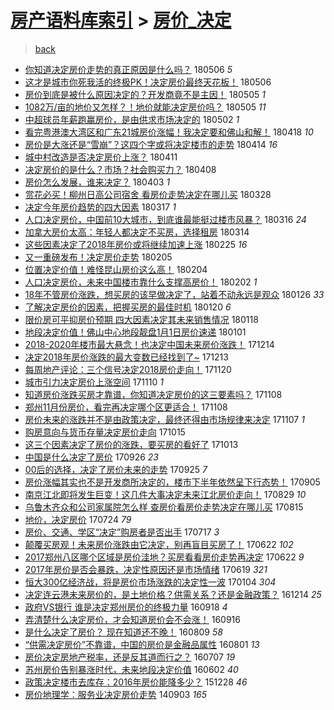 [房产语料库索引](../../README.md)  > [房价_决定](房价_决定.md)
====
> [back](../README.md)

- [你知道决定房价走势的真正原因是什么吗？](http://jkwz.applinzi.com/ittc/7100107855464236039.html#%E4%BD%A0%E7%9F%A5%E9%81%93%E5%86%B3%E5%AE%9A%E6%88%BF%E4%BB%B7%E8%B5%B0%E5%8A%BF%E7%9A%84%E7%9C%9F%E6%AD%A3%E5%8E%9F%E5%9B%A0%E6%98%AF%E4%BB%80%E4%B9%88%E5%90%97%EF%BC%9F) 180506 *5* 
- [这才是城市你死我活的终极PK！决定房价最终天花板！](http://jkwz.applinzi.com/ittc/7099977062117016586.html#%E8%BF%99%E6%89%8D%E6%98%AF%E5%9F%8E%E5%B8%82%E4%BD%A0%E6%AD%BB%E6%88%91%E6%B4%BB%E7%9A%84%E7%BB%88%E6%9E%81PK%EF%BC%81%E5%86%B3%E5%AE%9A%E6%88%BF%E4%BB%B7%E6%9C%80%E7%BB%88%E5%A4%A9%E8%8A%B1%E6%9D%BF%EF%BC%81) 180506  
- [房价到底是被什么原因决定的？开发商竟不是主因！](http://jkwz.applinzi.com/ittc/7099712740241441808.html#%E6%88%BF%E4%BB%B7%E5%88%B0%E5%BA%95%E6%98%AF%E8%A2%AB%E4%BB%80%E4%B9%88%E5%8E%9F%E5%9B%A0%E5%86%B3%E5%AE%9A%E7%9A%84%EF%BC%9F%E5%BC%80%E5%8F%91%E5%95%86%E7%AB%9F%E4%B8%8D%E6%98%AF%E4%B8%BB%E5%9B%A0%EF%BC%81) 180505 *1* 
- [1082万/亩的地价又怎样？！地价就能决定房价吗？](http://jkwz.applinzi.com/ittc/7099294440214758407.html#1082%E4%B8%87%2F%E4%BA%A9%E7%9A%84%E5%9C%B0%E4%BB%B7%E5%8F%88%E6%80%8E%E6%A0%B7%EF%BC%9F%EF%BC%81%E5%9C%B0%E4%BB%B7%E5%B0%B1%E8%83%BD%E5%86%B3%E5%AE%9A%E6%88%BF%E4%BB%B7%E5%90%97%EF%BC%9F) 180505 *11* 
- [中超球员年薪跑赢房价，是由供求市场决定的](http://jkwz.applinzi.com/ittc/7098566858670343179.html#%E4%B8%AD%E8%B6%85%E7%90%83%E5%91%98%E5%B9%B4%E8%96%AA%E8%B7%91%E8%B5%A2%E6%88%BF%E4%BB%B7%EF%BC%8C%E6%98%AF%E7%94%B1%E4%BE%9B%E6%B1%82%E5%B8%82%E5%9C%BA%E5%86%B3%E5%AE%9A%E7%9A%84) 180502 *1* 
- [看完粤港澳大湾区和广东21城房价涨幅！我决定要和佛山和解！](http://jkwz.applinzi.com/ittc/7093243242718168071.html#%E7%9C%8B%E5%AE%8C%E7%B2%A4%E6%B8%AF%E6%BE%B3%E5%A4%A7%E6%B9%BE%E5%8C%BA%E5%92%8C%E5%B9%BF%E4%B8%9C21%E5%9F%8E%E6%88%BF%E4%BB%B7%E6%B6%A8%E5%B9%85%EF%BC%81%E6%88%91%E5%86%B3%E5%AE%9A%E8%A6%81%E5%92%8C%E4%BD%9B%E5%B1%B1%E5%92%8C%E8%A7%A3%EF%BC%81) 180418 *10* 
- [房价是大涨还是“雪崩”？这四个字或将决定楼市的走势](http://jkwz.applinzi.com/ittc/7091948168562607120.html#%E6%88%BF%E4%BB%B7%E6%98%AF%E5%A4%A7%E6%B6%A8%E8%BF%98%E6%98%AF%E2%80%9C%E9%9B%AA%E5%B4%A9%E2%80%9D%EF%BC%9F%E8%BF%99%E5%9B%9B%E4%B8%AA%E5%AD%97%E6%88%96%E5%B0%86%E5%86%B3%E5%AE%9A%E6%A5%BC%E5%B8%82%E7%9A%84%E8%B5%B0%E5%8A%BF) 180414 *16* 
- [城中村改造是否决定房价上涨？](http://jkwz.applinzi.com/ittc/7090653233670521872.html#%E5%9F%8E%E4%B8%AD%E6%9D%91%E6%94%B9%E9%80%A0%E6%98%AF%E5%90%A6%E5%86%B3%E5%AE%9A%E6%88%BF%E4%BB%B7%E4%B8%8A%E6%B6%A8%EF%BC%9F) 180411  
- [决定房价的是什么？市场？社会购买力？](http://jkwz.applinzi.com/ittc/7089731440189375505.html#%E5%86%B3%E5%AE%9A%E6%88%BF%E4%BB%B7%E7%9A%84%E6%98%AF%E4%BB%80%E4%B9%88%EF%BC%9F%E5%B8%82%E5%9C%BA%EF%BC%9F%E7%A4%BE%E4%BC%9A%E8%B4%AD%E4%B9%B0%E5%8A%9B%EF%BC%9F) 180408  
- [房价怎么发展，谁来决定？](http://jkwz.applinzi.com/ittc/7087790547815367690.html#%E6%88%BF%E4%BB%B7%E6%80%8E%E4%B9%88%E5%8F%91%E5%B1%95%EF%BC%8C%E8%B0%81%E6%9D%A5%E5%86%B3%E5%AE%9A%EF%BC%9F) 180403 *1* 
- [赏花必买！柳州日高公司宿舍 看房价走势决定在哪儿买](http://jkwz.applinzi.com/ittc/7085453329641767947.html#%E8%B5%8F%E8%8A%B1%E5%BF%85%E4%B9%B0%EF%BC%81%E6%9F%B3%E5%B7%9E%E6%97%A5%E9%AB%98%E5%85%AC%E5%8F%B8%E5%AE%BF%E8%88%8D+%E7%9C%8B%E6%88%BF%E4%BB%B7%E8%B5%B0%E5%8A%BF%E5%86%B3%E5%AE%9A%E5%9C%A8%E5%93%AA%E5%84%BF%E4%B9%B0) 180328  
- [决定今年房价趋势的四大因素](http://jkwz.applinzi.com/ittc/7081406479582364679.html#%E5%86%B3%E5%AE%9A%E4%BB%8A%E5%B9%B4%E6%88%BF%E4%BB%B7%E8%B6%8B%E5%8A%BF%E7%9A%84%E5%9B%9B%E5%A4%A7%E5%9B%A0%E7%B4%A0) 180317 *1* 
- [人口决定房价，中国前10大城市，到底谁最能挺过楼市风暴？](http://jkwz.applinzi.com/ittc/7080991997165044746.html#%E4%BA%BA%E5%8F%A3%E5%86%B3%E5%AE%9A%E6%88%BF%E4%BB%B7%EF%BC%8C%E4%B8%AD%E5%9B%BD%E5%89%8D10%E5%A4%A7%E5%9F%8E%E5%B8%82%EF%BC%8C%E5%88%B0%E5%BA%95%E8%B0%81%E6%9C%80%E8%83%BD%E6%8C%BA%E8%BF%87%E6%A5%BC%E5%B8%82%E9%A3%8E%E6%9A%B4%EF%BC%9F) 180316 *24* 
- [加拿大房价太高：年轻人都决定不买房，选择租房](http://jkwz.applinzi.com/ittc/7064693755112588294.html#%E5%8A%A0%E6%8B%BF%E5%A4%A7%E6%88%BF%E4%BB%B7%E5%A4%AA%E9%AB%98%EF%BC%9A%E5%B9%B4%E8%BD%BB%E4%BA%BA%E9%83%BD%E5%86%B3%E5%AE%9A%E4%B8%8D%E4%B9%B0%E6%88%BF%EF%BC%8C%E9%80%89%E6%8B%A9%E7%A7%9F%E6%88%BF) 180314  
- [这些因素决定了2018年房价或将继续加速上涨](http://jkwz.applinzi.com/ittc/7074167951001650193.html#%E8%BF%99%E4%BA%9B%E5%9B%A0%E7%B4%A0%E5%86%B3%E5%AE%9A%E4%BA%862018%E5%B9%B4%E6%88%BF%E4%BB%B7%E6%88%96%E5%B0%86%E7%BB%A7%E7%BB%AD%E5%8A%A0%E9%80%9F%E4%B8%8A%E6%B6%A8) 180225 *16* 
- [又一重磅发布！决定房价走势](http://jkwz.applinzi.com/ittc/7066645159704265744.html#%E5%8F%88%E4%B8%80%E9%87%8D%E7%A3%85%E5%8F%91%E5%B8%83%EF%BC%81%E5%86%B3%E5%AE%9A%E6%88%BF%E4%BB%B7%E8%B5%B0%E5%8A%BF) 180205  
- [位置决定价值！难怪昆山房价这么高！](http://jkwz.applinzi.com/ittc/7066380104605631495.html#%E4%BD%8D%E7%BD%AE%E5%86%B3%E5%AE%9A%E4%BB%B7%E5%80%BC%EF%BC%81%E9%9A%BE%E6%80%AA%E6%98%86%E5%B1%B1%E6%88%BF%E4%BB%B7%E8%BF%99%E4%B9%88%E9%AB%98%EF%BC%81) 180204  
- [人口决定房价，未来中国楼市靠什么支撑高房价！](http://jkwz.applinzi.com/ittc/7065483314855412747.html#%E4%BA%BA%E5%8F%A3%E5%86%B3%E5%AE%9A%E6%88%BF%E4%BB%B7%EF%BC%8C%E6%9C%AA%E6%9D%A5%E4%B8%AD%E5%9B%BD%E6%A5%BC%E5%B8%82%E9%9D%A0%E4%BB%80%E4%B9%88%E6%94%AF%E6%92%91%E9%AB%98%E6%88%BF%E4%BB%B7%EF%BC%81) 180202 *1* 
- [18年不管房价涨跌，想买房的该早做决定了，站着不动永远是观众](http://jkwz.applinzi.com/ittc/7061445667438724103.html#18%E5%B9%B4%E4%B8%8D%E7%AE%A1%E6%88%BF%E4%BB%B7%E6%B6%A8%E8%B7%8C%EF%BC%8C%E6%83%B3%E4%B9%B0%E6%88%BF%E7%9A%84%E8%AF%A5%E6%97%A9%E5%81%9A%E5%86%B3%E5%AE%9A%E4%BA%86%EF%BC%8C%E7%AB%99%E7%9D%80%E4%B8%8D%E5%8A%A8%E6%B0%B8%E8%BF%9C%E6%98%AF%E8%A7%82%E4%BC%97) 180126 *33* 
- [了解决定房价的因素，把握买房的最佳时机](http://jkwz.applinzi.com/ittc/7060628605346776070.html#%E4%BA%86%E8%A7%A3%E5%86%B3%E5%AE%9A%E6%88%BF%E4%BB%B7%E7%9A%84%E5%9B%A0%E7%B4%A0%EF%BC%8C%E6%8A%8A%E6%8F%A1%E4%B9%B0%E6%88%BF%E7%9A%84%E6%9C%80%E4%BD%B3%E6%97%B6%E6%9C%BA) 180120 *6* 
- [限价房可平抑房价预期 四大因素决定其未来销售情况](http://jkwz.applinzi.com/ittc/7059945516974998534.html#%E9%99%90%E4%BB%B7%E6%88%BF%E5%8F%AF%E5%B9%B3%E6%8A%91%E6%88%BF%E4%BB%B7%E9%A2%84%E6%9C%9F+%E5%9B%9B%E5%A4%A7%E5%9B%A0%E7%B4%A0%E5%86%B3%E5%AE%9A%E5%85%B6%E6%9C%AA%E6%9D%A5%E9%94%80%E5%94%AE%E6%83%85%E5%86%B5) 180118  
- [地段决定价值！佛山中心地段靓盘1月1日房价速递](http://jkwz.applinzi.com/ittc/7053527913482159110.html#%E5%9C%B0%E6%AE%B5%E5%86%B3%E5%AE%9A%E4%BB%B7%E5%80%BC%EF%BC%81%E4%BD%9B%E5%B1%B1%E4%B8%AD%E5%BF%83%E5%9C%B0%E6%AE%B5%E9%9D%93%E7%9B%981%E6%9C%881%E6%97%A5%E6%88%BF%E4%BB%B7%E9%80%9F%E9%80%92) 180101  
- [2018-2020年楼市最大悬念！也决定中国未来房价涨跌！](http://jkwz.applinzi.com/ittc/7046994745518195728.html#2018-2020%E5%B9%B4%E6%A5%BC%E5%B8%82%E6%9C%80%E5%A4%A7%E6%82%AC%E5%BF%B5%EF%BC%81%E4%B9%9F%E5%86%B3%E5%AE%9A%E4%B8%AD%E5%9B%BD%E6%9C%AA%E6%9D%A5%E6%88%BF%E4%BB%B7%E6%B6%A8%E8%B7%8C%EF%BC%81) 171214  
- [决定2018年房价涨跌的最大变数已经找到了~](http://jkwz.applinzi.com/ittc/7046584354707342353.html#%E5%86%B3%E5%AE%9A2018%E5%B9%B4%E6%88%BF%E4%BB%B7%E6%B6%A8%E8%B7%8C%E7%9A%84%E6%9C%80%E5%A4%A7%E5%8F%98%E6%95%B0%E5%B7%B2%E7%BB%8F%E6%89%BE%E5%88%B0%E4%BA%86%7E) 171213  
- [每周地产评论：三个信号决定2018房价走向！](http://jkwz.applinzi.com/ittc/7038031300806575121.html#%E6%AF%8F%E5%91%A8%E5%9C%B0%E4%BA%A7%E8%AF%84%E8%AE%BA%EF%BC%9A%E4%B8%89%E4%B8%AA%E4%BF%A1%E5%8F%B7%E5%86%B3%E5%AE%9A2018%E6%88%BF%E4%BB%B7%E8%B5%B0%E5%90%91%EF%BC%81) 171120  
- [城市引力决定房价上涨空间](http://jkwz.applinzi.com/ittc/7034096695749641232.html#%E5%9F%8E%E5%B8%82%E5%BC%95%E5%8A%9B%E5%86%B3%E5%AE%9A%E6%88%BF%E4%BB%B7%E4%B8%8A%E6%B6%A8%E7%A9%BA%E9%97%B4) 171110 *1* 
- [知道房价涨跌买房才靠谱，你知道决定房价的这三要素吗？](http://jkwz.applinzi.com/ittc/7033676843255858192.html#%E7%9F%A5%E9%81%93%E6%88%BF%E4%BB%B7%E6%B6%A8%E8%B7%8C%E4%B9%B0%E6%88%BF%E6%89%8D%E9%9D%A0%E8%B0%B1%EF%BC%8C%E4%BD%A0%E7%9F%A5%E9%81%93%E5%86%B3%E5%AE%9A%E6%88%BF%E4%BB%B7%E7%9A%84%E8%BF%99%E4%B8%89%E8%A6%81%E7%B4%A0%E5%90%97%EF%BC%9F) 171108  
- [郑州11月份房价，看完再决定哪个区更适合！](http://jkwz.applinzi.com/ittc/7033534758846465040.html#%E9%83%91%E5%B7%9E11%E6%9C%88%E4%BB%BD%E6%88%BF%E4%BB%B7%EF%BC%8C%E7%9C%8B%E5%AE%8C%E5%86%8D%E5%86%B3%E5%AE%9A%E5%93%AA%E4%B8%AA%E5%8C%BA%E6%9B%B4%E9%80%82%E5%90%88%EF%BC%81) 171108  
- [房价未来的涨跌并不是由政策决定，最终还得由市场规律来决定](http://jkwz.applinzi.com/ittc/7033299179013686289.html#%E6%88%BF%E4%BB%B7%E6%9C%AA%E6%9D%A5%E7%9A%84%E6%B6%A8%E8%B7%8C%E5%B9%B6%E4%B8%8D%E6%98%AF%E7%94%B1%E6%94%BF%E7%AD%96%E5%86%B3%E5%AE%9A%EF%BC%8C%E6%9C%80%E7%BB%88%E8%BF%98%E5%BE%97%E7%94%B1%E5%B8%82%E5%9C%BA%E8%A7%84%E5%BE%8B%E6%9D%A5%E5%86%B3%E5%AE%9A) 171107 *1* 
- [购房意向与货币存量决定房价走向](http://jkwz.applinzi.com/ittc/7024600968484881424.html#%E8%B4%AD%E6%88%BF%E6%84%8F%E5%90%91%E4%B8%8E%E8%B4%A7%E5%B8%81%E5%AD%98%E9%87%8F%E5%86%B3%E5%AE%9A%E6%88%BF%E4%BB%B7%E8%B5%B0%E5%90%91) 171015  
- [这三个因素决定了房价的涨跌，要买房的看好了](http://jkwz.applinzi.com/ittc/7023863017048114193.html#%E8%BF%99%E4%B8%89%E4%B8%AA%E5%9B%A0%E7%B4%A0%E5%86%B3%E5%AE%9A%E4%BA%86%E6%88%BF%E4%BB%B7%E7%9A%84%E6%B6%A8%E8%B7%8C%EF%BC%8C%E8%A6%81%E4%B9%B0%E6%88%BF%E7%9A%84%E7%9C%8B%E5%A5%BD%E4%BA%86) 171013  
- [中国是什么决定了房价](http://jkwz.applinzi.com/ittc/7017581499682128912.html#%E4%B8%AD%E5%9B%BD%E6%98%AF%E4%BB%80%E4%B9%88%E5%86%B3%E5%AE%9A%E4%BA%86%E6%88%BF%E4%BB%B7) 170926 *23* 
- [00后的选择，决定了房价未来的走势](http://jkwz.applinzi.com/ittc/7017289030964872209.html#00%E5%90%8E%E7%9A%84%E9%80%89%E6%8B%A9%EF%BC%8C%E5%86%B3%E5%AE%9A%E4%BA%86%E6%88%BF%E4%BB%B7%E6%9C%AA%E6%9D%A5%E7%9A%84%E8%B5%B0%E5%8A%BF) 170925 *7* 
- [房价涨幅其实也不是开发商所决定的，楼市下半年依然呈下行态势！](http://jkwz.applinzi.com/ittc/7009786229644854289.html#%E6%88%BF%E4%BB%B7%E6%B6%A8%E5%B9%85%E5%85%B6%E5%AE%9E%E4%B9%9F%E4%B8%8D%E6%98%AF%E5%BC%80%E5%8F%91%E5%95%86%E6%89%80%E5%86%B3%E5%AE%9A%E7%9A%84%EF%BC%8C%E6%A5%BC%E5%B8%82%E4%B8%8B%E5%8D%8A%E5%B9%B4%E4%BE%9D%E7%84%B6%E5%91%88%E4%B8%8B%E8%A1%8C%E6%80%81%E5%8A%BF%EF%BC%81) 170905  
- [南京江北即将发生巨变！这几件大事决定未来江北房价走向！](http://jkwz.applinzi.com/ittc/7007179736655332369.html#%E5%8D%97%E4%BA%AC%E6%B1%9F%E5%8C%97%E5%8D%B3%E5%B0%86%E5%8F%91%E7%94%9F%E5%B7%A8%E5%8F%98%EF%BC%81%E8%BF%99%E5%87%A0%E4%BB%B6%E5%A4%A7%E4%BA%8B%E5%86%B3%E5%AE%9A%E6%9C%AA%E6%9D%A5%E6%B1%9F%E5%8C%97%E6%88%BF%E4%BB%B7%E8%B5%B0%E5%90%91%EF%BC%81) 170829 *10* 
- [乌鲁木齐众和公司家属院怎么样 查房价看房价走势决定在哪儿买](http://jkwz.applinzi.com/ittc/7002033874123883537.html#%E4%B9%8C%E9%B2%81%E6%9C%A8%E9%BD%90%E4%BC%97%E5%92%8C%E5%85%AC%E5%8F%B8%E5%AE%B6%E5%B1%9E%E9%99%A2%E6%80%8E%E4%B9%88%E6%A0%B7+%E6%9F%A5%E6%88%BF%E4%BB%B7%E7%9C%8B%E6%88%BF%E4%BB%B7%E8%B5%B0%E5%8A%BF%E5%86%B3%E5%AE%9A%E5%9C%A8%E5%93%AA%E5%84%BF%E4%B9%B0) 170815  
- [地价，决定房价](http://jkwz.applinzi.com/ittc/6993915542262776848.html#%E5%9C%B0%E4%BB%B7%EF%BC%8C%E5%86%B3%E5%AE%9A%E6%88%BF%E4%BB%B7) 170724 *79* 
- [房价、交通、学区“决定”购房者是否出手](http://jkwz.applinzi.com/ittc/6991130179312026641.html#%E6%88%BF%E4%BB%B7%E3%80%81%E4%BA%A4%E9%80%9A%E3%80%81%E5%AD%A6%E5%8C%BA%E2%80%9C%E5%86%B3%E5%AE%9A%E2%80%9D%E8%B4%AD%E6%88%BF%E8%80%85%E6%98%AF%E5%90%A6%E5%87%BA%E6%89%8B) 170717 *3* 
- [颠覆买房观！未来房价涨跌由它决定，别再盲目买房了！](http://jkwz.applinzi.com/ittc/6982046117544854532.html#%E9%A2%A0%E8%A6%86%E4%B9%B0%E6%88%BF%E8%A7%82%EF%BC%81%E6%9C%AA%E6%9D%A5%E6%88%BF%E4%BB%B7%E6%B6%A8%E8%B7%8C%E7%94%B1%E5%AE%83%E5%86%B3%E5%AE%9A%EF%BC%8C%E5%88%AB%E5%86%8D%E7%9B%B2%E7%9B%AE%E4%B9%B0%E6%88%BF%E4%BA%86%EF%BC%81) 170622 *102* 
- [2017郑州八区哪个区域是房价洼地？买房看看房价走势再决定](http://jkwz.applinzi.com/ittc/6981920665744458756.html#2017%E9%83%91%E5%B7%9E%E5%85%AB%E5%8C%BA%E5%93%AA%E4%B8%AA%E5%8C%BA%E5%9F%9F%E6%98%AF%E6%88%BF%E4%BB%B7%E6%B4%BC%E5%9C%B0%EF%BC%9F%E4%B9%B0%E6%88%BF%E7%9C%8B%E7%9C%8B%E6%88%BF%E4%BB%B7%E8%B5%B0%E5%8A%BF%E5%86%8D%E5%86%B3%E5%AE%9A) 170622 *9* 
- [2017年房价是否会暴跌，决定性原因还是市场情绪](http://jkwz.applinzi.com/ittc/6980942651267220484.html#2017%E5%B9%B4%E6%88%BF%E4%BB%B7%E6%98%AF%E5%90%A6%E4%BC%9A%E6%9A%B4%E8%B7%8C%EF%BC%8C%E5%86%B3%E5%AE%9A%E6%80%A7%E5%8E%9F%E5%9B%A0%E8%BF%98%E6%98%AF%E5%B8%82%E5%9C%BA%E6%83%85%E7%BB%AA) 170619 *321* 
- [恒大300亿经济战，将是房价市场涨跌的决定性一波](http://jkwz.applinzi.com/ittc/6919083158430811141.html#%E6%81%92%E5%A4%A7300%E4%BA%BF%E7%BB%8F%E6%B5%8E%E6%88%98%EF%BC%8C%E5%B0%86%E6%98%AF%E6%88%BF%E4%BB%B7%E5%B8%82%E5%9C%BA%E6%B6%A8%E8%B7%8C%E7%9A%84%E5%86%B3%E5%AE%9A%E6%80%A7%E4%B8%80%E6%B3%A2) 170104 *304* 
- [决定连云港未来房价的，是土地价格？供需关系？还是金融政策？](http://jkwz.applinzi.com/ittc/6911531905437926405.html#%E5%86%B3%E5%AE%9A%E8%BF%9E%E4%BA%91%E6%B8%AF%E6%9C%AA%E6%9D%A5%E6%88%BF%E4%BB%B7%E7%9A%84%EF%BC%8C%E6%98%AF%E5%9C%9F%E5%9C%B0%E4%BB%B7%E6%A0%BC%EF%BC%9F%E4%BE%9B%E9%9C%80%E5%85%B3%E7%B3%BB%EF%BC%9F%E8%BF%98%E6%98%AF%E9%87%91%E8%9E%8D%E6%94%BF%E7%AD%96%EF%BC%9F) 161214 *25* 
- [政府VS银行 谁是决定郑州房价的终极力量](http://jkwz.applinzi.com/ittc/6879129064694088709.html#%E6%94%BF%E5%BA%9CVS%E9%93%B6%E8%A1%8C+%E8%B0%81%E6%98%AF%E5%86%B3%E5%AE%9A%E9%83%91%E5%B7%9E%E6%88%BF%E4%BB%B7%E7%9A%84%E7%BB%88%E6%9E%81%E5%8A%9B%E9%87%8F) 160918 *4* 
- [弄清楚什么决定房价，才会知道房价会不会涨！](http://jkwz.applinzi.com/ittc/6878134998372189188.html#%E5%BC%84%E6%B8%85%E6%A5%9A%E4%BB%80%E4%B9%88%E5%86%B3%E5%AE%9A%E6%88%BF%E4%BB%B7%EF%BC%8C%E6%89%8D%E4%BC%9A%E7%9F%A5%E9%81%93%E6%88%BF%E4%BB%B7%E4%BC%9A%E4%B8%8D%E4%BC%9A%E6%B6%A8%EF%BC%81) 160916  
- [是什么决定了房价？  现在知道还不晚！](http://jkwz.applinzi.com/ittc/6864314726523339780.html#%E6%98%AF%E4%BB%80%E4%B9%88%E5%86%B3%E5%AE%9A%E4%BA%86%E6%88%BF%E4%BB%B7%EF%BC%9F++%E7%8E%B0%E5%9C%A8%E7%9F%A5%E9%81%93%E8%BF%98%E4%B8%8D%E6%99%9A%EF%BC%81) 160809 *58* 
- [“供需决定房价”不靠谱，中国的房价是金融品属性](http://jkwz.applinzi.com/ittc/6861331513194578949.html#%E2%80%9C%E4%BE%9B%E9%9C%80%E5%86%B3%E5%AE%9A%E6%88%BF%E4%BB%B7%E2%80%9D%E4%B8%8D%E9%9D%A0%E8%B0%B1%EF%BC%8C%E4%B8%AD%E5%9B%BD%E7%9A%84%E6%88%BF%E4%BB%B7%E6%98%AF%E9%87%91%E8%9E%8D%E5%93%81%E5%B1%9E%E6%80%A7) 160801 *13* 
- [房价决定房地产税率，还是反其道而行之？](http://jkwz.applinzi.com/ittc/6852040387509879812.html#%E6%88%BF%E4%BB%B7%E5%86%B3%E5%AE%9A%E6%88%BF%E5%9C%B0%E4%BA%A7%E7%A8%8E%E7%8E%87%EF%BC%8C%E8%BF%98%E6%98%AF%E5%8F%8D%E5%85%B6%E9%81%93%E8%80%8C%E8%A1%8C%E4%B9%8B%EF%BC%9F) 160707 *19* 
- [苏州房价告别暴涨时代，未来地段决定价值](http://jkwz.applinzi.com/ittc/6839038762642048005.html#%E8%8B%8F%E5%B7%9E%E6%88%BF%E4%BB%B7%E5%91%8A%E5%88%AB%E6%9A%B4%E6%B6%A8%E6%97%B6%E4%BB%A3%EF%BC%8C%E6%9C%AA%E6%9D%A5%E5%9C%B0%E6%AE%B5%E5%86%B3%E5%AE%9A%E4%BB%B7%E5%80%BC) 160602 *40* 
- [政策决定楼市去库存：2016年房价能降多少？](http://jkwz.applinzi.com/ittc/6780849998870873093.html#%E6%94%BF%E7%AD%96%E5%86%B3%E5%AE%9A%E6%A5%BC%E5%B8%82%E5%8E%BB%E5%BA%93%E5%AD%98%EF%BC%9A2016%E5%B9%B4%E6%88%BF%E4%BB%B7%E8%83%BD%E9%99%8D%E5%A4%9A%E5%B0%91%EF%BC%9F) 151228 *46* 
- [房价地理学：服务业决定房价走势](http://jkwz.applinzi.com/ittc/547650611373866333.html#%E6%88%BF%E4%BB%B7%E5%9C%B0%E7%90%86%E5%AD%A6%EF%BC%9A%E6%9C%8D%E5%8A%A1%E4%B8%9A%E5%86%B3%E5%AE%9A%E6%88%BF%E4%BB%B7%E8%B5%B0%E5%8A%BF) 140903 *165* 
